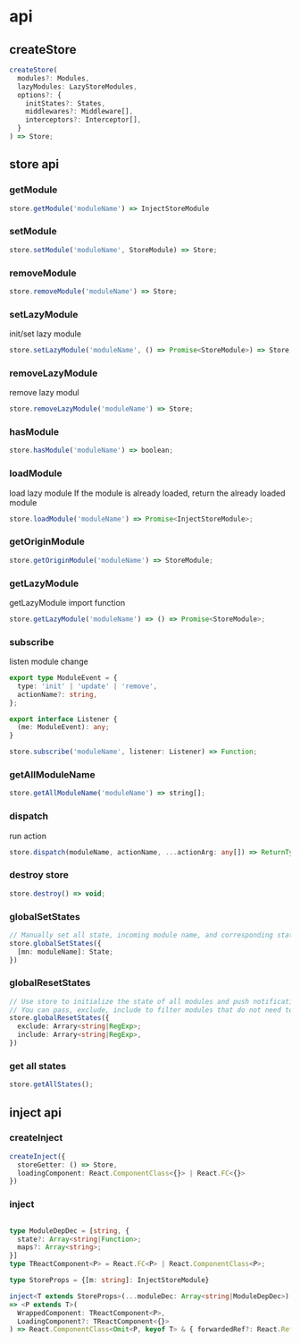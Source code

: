 
# api

## createStore

```typescript
createStore(
  modules?: Modules,
  lazyModules: LazyStoreModules,
  options?: {
    initStates?: States,
    middlewares?: Middleware[],
    interceptors?: Interceptor[],
  }
) => Store;
```
## store api

### getModule

```typescript
store.getModule('moduleName') => InjectStoreModule
```

### setModule

```typescript
store.setModule('moduleName', StoreModule) => Store;
```

### removeModule

```typescript
store.removeModule('moduleName') => Store;
```


### setLazyModule

init/set lazy module

```typescript
store.setLazyModule('moduleName', () => Promise<StoreModule>) => Store;
```

### removeLazyModule
remove lazy modul

```typescript
store.removeLazyModule('moduleName') => Store;
```


### hasModule

```typescript
store.hasModule('moduleName') => boolean;
```

### loadModule

load lazy module
If the module is already loaded, return the already loaded module

```typescript
store.loadModule('moduleName') => Promise<InjectStoreModule>;
```


### getOriginModule

```typescript
store.getOriginModule('moduleName') => StoreModule;
```

### getLazyModule

getLazyModule import function

```typescript
store.getLazyModule('moduleName') => () => Promise<StoreModule>;
```


### subscribe

listen module change

```typescript
export type ModuleEvent = {
  type: 'init' | 'update' | 'remove',
  actionName?: string,
};

export interface Listener {
  (me: ModuleEvent): any;
}

store.subscribe('moduleName', listener: Listener) => Function;
```

### getAllModuleName

```typescript
store.getAllModuleName('moduleName') => string[];
```


### dispatch
run action

```typescript
store.dispatch(moduleName, actionName, ...actionArg: any[]) => ReturnType<Action>;
```

### destroy store

```typescript
store.destroy() => void;
```


### globalSetStates

```ts
// Manually set all state, incoming module name, and corresponding state, it will be updated, and push notification
store.globalSetStates({
  [mn: moduleName]: State;
})
```


### globalResetStates

```typescript
// Use store to initialize the state of all modules and push notifications
// You can pass, exclude, include to filter modules that do not need to be initialized, exclude is higher than include
store.globalResetStates({
  exclude: Arrary<string|RegExp>;
  include: Arrary<string|RegExp>,
})
```


### get all states

```ts
store.getAllStates();
```


## inject api


### createInject

```ts
createInject({
  storeGetter: () => Store,
  loadingComponent: React.ComponentClass<{}> | React.FC<{}>
})

```


### inject

```ts

type ModuleDepDec = [string, {
  state?: Array<string|Function>;
  maps?: Array<string>;
}]
type TReactComponent<P> = React.FC<P> | React.ComponentClass<P>;

type StoreProps = {[m: string]: InjectStoreModule}

inject<T extends StoreProps>(...moduleDec: Array<string|ModuleDepDec>) 
=> <P extends T>(
  WrappedComponent: TReactComponent<P>, 
  LoadingComponent?: TReactComponent<{}>
) => React.ComponentClass<Omit<P, keyof T> & { forwardedRef?: React.Ref<any> }>

```
